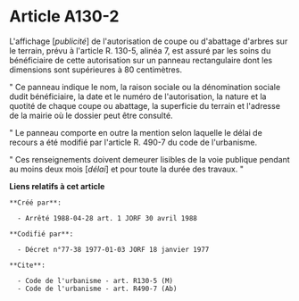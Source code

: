 # Article A130-2

L'affichage [*publicité*] de l'autorisation de coupe ou d'abattage d'arbres sur le terrain, prévu à l'article R. 130-5,
alinéa 7, est assuré par les soins du bénéficiaire de cette autorisation sur un panneau rectangulaire dont les dimensions
sont supérieures à 80 centimètres.

" Ce panneau indique le nom, la raison sociale ou la dénomination sociale dudit bénéficiaire, la date et le numéro de
l'autorisation, la nature et la quotité de chaque coupe ou abattage, la superficie du terrain et l'adresse de la mairie où le
dossier peut être consulté.

" Le panneau comporte en outre la mention selon laquelle le délai de recours a été modifié par l'article R. 490-7 du code de
l'urbanisme.

" Ces renseignements doivent demeurer lisibles de la voie publique pendant au moins deux mois [*délai*] et pour toute la
durée des travaux. "

**Liens relatifs à cet article**

	**Créé par**:

	  - Arrêté 1988-04-28 art. 1 JORF 30 avril 1988

	**Codifié par**:

	  - Décret n°77-38 1977-01-03 JORF 18 janvier 1977

	**Cite**:

	  - Code de l'urbanisme - art. R130-5 (M)
	  - Code de l'urbanisme - art. R490-7 (Ab)
